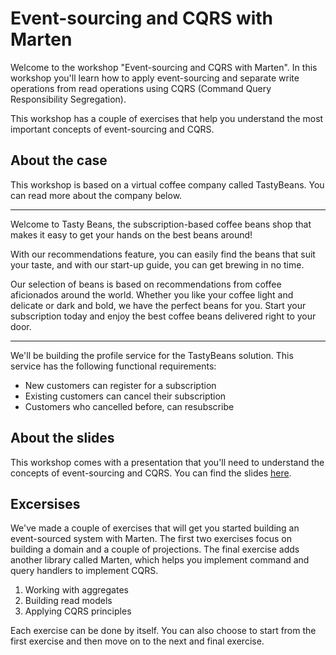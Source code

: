 # Event-sourcing and CQRS with Marten

Welcome to the workshop "Event-sourcing and CQRS with Marten". In this workshop you'll learn how to apply event-sourcing
and separate write operations from read operations using CQRS (Command Query Responsibility Segregation).

This workshop has a couple of exercises that help you understand the most important concepts of event-sourcing and CQRS.

## About the case

This workshop is based on a virtual coffee company called TastyBeans. You can read more about the company below.

------------------------------------------------------------------------------------------------------------------------

Welcome to Tasty Beans, the subscription-based coffee beans shop that makes it easy to get your hands on the best beans
around!

With our recommendations feature, you can easily find the beans that suit your taste, and with our start-up guide, you
can get brewing in no time.

Our selection of beans is based on recommendations from coffee aficionados around the world. Whether you like your
coffee light and delicate or dark and bold, we have the perfect beans for you. Start your subscription today and enjoy
the best coffee beans delivered right to your door.

------------------------------------------------------------------------------------------------------------------------

We'll be building the profile service for the TastyBeans solution. This service has the following functional
requirements:

* New customers can register for a subscription
* Existing customers can cancel their subscription
* Customers who cancelled before, can resubscribe

## About the slides

This workshop comes with a presentation that you'll need to understand the concepts of event-sourcing and CQRS. 
You can find the slides [here](#).

## Excersises

We've made a couple of exercises that will get you started building an event-sourced system with Marten.
The first two exercises focus on building a domain and a couple of projections. The final exercise adds another library
called Marten, which helps you implement command and query handlers to implement CQRS.

1. Working with aggregates
2. Building read models
3. Applying CQRS principles

Each exercise can be done by itself. You can also choose to start from the first exercise and then move on to the next
and final exercise.

